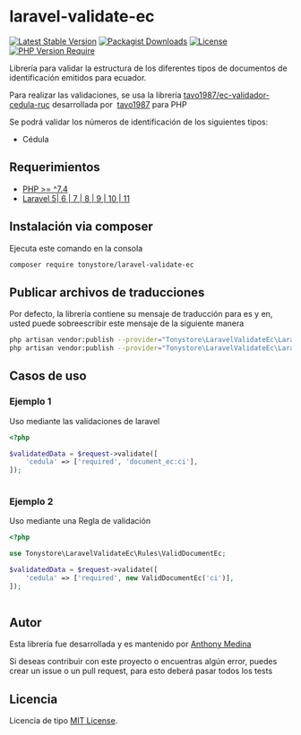 # laravel-validate-ec
[![Latest Stable Version](https://img.shields.io/packagist/v/tonystore/laravel-validate-ec?label=version)](https://packagist.org/packages/tonystore/laravel-validate-ec) 
[![Packagist Downloads](https://img.shields.io/packagist/dt/tonystore/laravel-validate-ec)](https://packagist.org/packages/tonystore/laravel-validate-ec)
[![License](https://img.shields.io/packagist/l/tonystore/laravel-validate-ec)](https://packagist.org/packages/tonystore/laravel-validate-ec) 
[![PHP Version Require](https://img.shields.io/packagist/dependency-v/tonystore/laravel-validate-ec/php)](https://packagist.org/packages/tonystore/laravel-validate-ec)

Librería para validar la estructura de los diferentes tipos de documentos de identificación emitidos para ecuador. 

Para realizar las validaciones, se usa la librería [tavo1987/ec-validador-cedula-ruc](https://github.com/tavo1987/ec-validador-cedula-ruc) desarrollada por  [tavo1987](https://github.com/tavo1987) para PHP


Se podrá validar los números de identificación de los siguientes tipos:
* Cédula

## Requerimientos

-   [PHP >= ^7.4](http://php.net)
-   [Laravel 5| 6 | 7 | 8 | 9 | 10 | 11](https://laravel.com)


## Instalación via composer

Ejecuta este comando en la consola
``` bash
composer require tonystore/laravel-validate-ec
```
## Publicar archivos de traducciones
Por defecto, la librería contiene su mensaje de traducción para es y en, usted puede sobreescribir este mensaje de la siguiente manera

```sh
php artisan vendor:publish --provider="Tonystore\LaravelValidateEc\LaravelValidateEcProvider" --tag="validate-lang-es" // Validación en español
php artisan vendor:publish --provider="Tonystore\LaravelValidateEc\LaravelValidateEcProvider" --tag="validate-lang-en" // Validación en ingles
```

## Casos de uso
### Ejemplo 1
Uso mediante las validaciones de laravel
```php
<?php

$validatedData = $request->validate([
    'cedula' => ['required', 'document_ec:ci'],
]);
        
```

### Ejemplo 2
Uso mediante una Regla de validación
```php
<?php

use Tonystore\LaravelValidateEc\Rules\ValidDocumentEc;

$validatedData = $request->validate([
    'cedula' => ['required', new ValidDocumentEc('ci')],
]);
        
```

## Autor

Esta librería fue desarrollada y es mantenido por [Anthony Medina](https://github.com/tony98ms)

Si deseas contribuir con este proyecto o encuentras algún error, puedes crear un issue o un pull request, para esto deberá pasar todos los tests

## Licencia

Licencia de tipo [MIT License](LICENSE).
